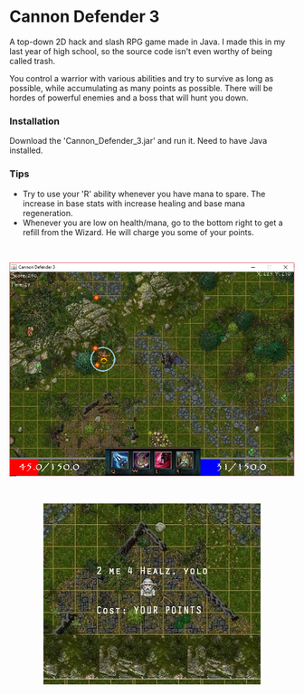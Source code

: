 # Cannon Defender 3
A top-down 2D hack and slash RPG game made in Java. I made this in my last year of high school, so the source code isn't even worthy of being called trash.

You control a warrior with various abilities and try to survive as long as possible, while accumulating as
many points as possible. There will be hordes of powerful enemies and a boss that will hunt you down.

### Installation
Download the 'Cannon_Defender_3.jar' and run it. Need to have Java installed.

### Tips
* Try to use your 'R' ability whenever you have mana to spare. The increase in base stats with increase
healing and base mana regeneration.
* Whenever you are low on health/mana, go to the bottom right to get a refill from the Wizard. He will charge
you some of your points.

&nbsp;
<p align = "center">
            <img src="https://github.com/tn16jv/Cannon_Defender_3/blob/master/the_showcase_images/gameplay.png" alt="Gameplay">
</p>

&nbsp;
<p align = "center">
            <img src="https://github.com/tn16jv/Cannon_Defender_3/blob/master/the_showcase_images/wizard.PNG" alt="Wizard">
</p>
